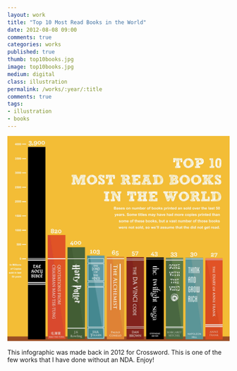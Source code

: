 ```yaml
---
layout: work
title: "Top 10 Most Read Books in the World"
date: 2012-08-08 09:00
comments: true
categories: works
published: true
thumb: top10books.jpg
image: top10books.jpg
medium: digital
class: illustration
permalink: /works/:year/:title
comments: true
tags:
- illustration
- books
---
```

<img src="/images/works/top10books.jpg" />

This infographic was made back in 2012 for Crossword. This is one of the few works that I have done without an NDA. Enjoy!